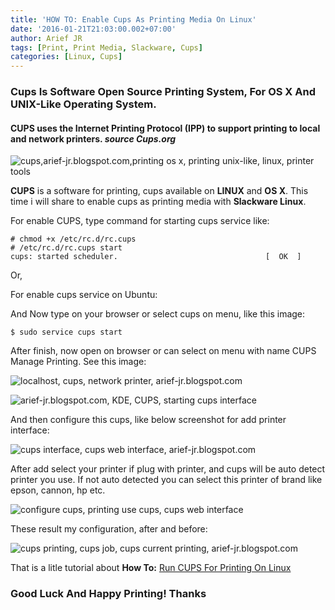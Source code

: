 ```yaml
---
title: 'HOW TO: Enable Cups As Printing Media On Linux'
date: '2016-01-21T21:03:00.002+07:00'
author: Arief JR
tags: [Print, Print Media, Slackware, Cups]
categories: [Linux, Cups]
---
```


### Cups Is Software Open Source Printing System, For OS X And UNIX-Like Operating System.

#### CUPS uses the Internet Printing Protocol (IPP) to support printing to local and network printers. _source Cups.org_

![cups,arief-jr.blogspot.com,printing os x, printing unix-like, linux, printer tools](http://1.bp.blogspot.com/-dxdM7orPous/VqDFVoTWW8I/AAAAAAAAC0k/FRWzpRq15RQ/s1600/Screenshot_20160121_184024.png)

**CUPS** is a software for printing, cups available on **LINUX** and **OS X**. This time i will share to enable cups as printing media with **Slackware Linux**.  

For enable CUPS, type command for starting cups service like:  

```
# chmod +x /etc/rc.d/rc.cups  
# /etc/rc.d/rc.cups start  
cups: started scheduler.                                 [  OK  ]
```

Or,  

For enable cups service on Ubuntu:  

And Now type on your browser or select cups on menu, like this image:  

```
$ sudo service cups start
```

After finish, now open on browser or can select on menu with name CUPS Manage Printing. See this image:  

![localhost, cups, network printer, arief-jr.blogspot.com](http://4.bp.blogspot.com/-LyG4PDq0vhU/VqDdL2aT1dI/AAAAAAAAC00/WnPDLX0kPC8/s1600/Screenshot_20160121_185523.png)

![arief-jr.blogspot.com, KDE, CUPS, starting cups interface](http://1.bp.blogspot.com/-puqMOExJjw0/VqDdwG1aDnI/AAAAAAAAC08/i-JVWBxIxY0/s1600/Screenshot_20160121_202740.png)

And then configure this cups, like below screenshot for add printer interface:  

![cups interface, cups web interface, arief-jr.blogspot.com](http://2.bp.blogspot.com/-Yb7BtI4NYfk/VqDewY7RwdI/AAAAAAAAC1I/oKUQS_fzOrs/s1600/Screenshot_20160121_203138.png)

After add select your printer if plug with printer, and cups will be auto detect printer you use. If not auto detected you can select this printer of brand like epson, cannon, hp etc.

![configure cups, printing use cups, cups web interface](http://1.bp.blogspot.com/-ZAQZySG0P6Y/VqDka1laBWI/AAAAAAAAC1Y/wAYvM6mnidM/s1600/Screenshot_20160121_203809.png)

These result my configuration, after and before:

![cups printing, cups job, cups current printing, arief-jr.blogspot.com](http://3.bp.blogspot.com/-YhqQr3Ro-7I/VqDknPjjBuI/AAAAAAAAC1g/giQWw4oYeUo/s1600/Screenshot_20160121_205052.png)

That is a litle tutorial about **How To:** [Run CUPS For Printing On Linux](https://tuxnoob.com/tags/cups)

### Good Luck And Happy Printing! Thanks